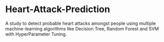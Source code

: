 # Heart-Attack-Prediction
A study to detect probable heart attacks amongst people using multiple machine-learning algorithms like Decision Tree, Random Forest and SVM with HyperParameter Tuning.
